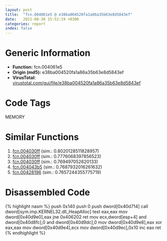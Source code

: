 ```yaml
---
layout: post
title:  "fcn.004061e5 @ e38ba004520fa1a86a35b63e8d5843ef"
date:   2021-08-30 15:52:19 +0300
categories: report
index: false
---
```


# Generic Information
- **Function:** fcn.004061e5
- **Origin (md5):** e38ba004520fa1a86a35b63e8d5843ef
- **VirusTotal:** [virustotal.com/gui/file/e38ba004520fa1a86a35b63e8d5843ef][virustotal_ref]

# Code Tags
<span class="tag" id="MEMORY">MEMORY</span>


# Similar Functions

1. [fcn.004030ff][similar_1_ref] (sim.: 0.8020128511828957)
2. [fcn.004030ff][similar_2_ref] (sim.: 0.7776068397856523)
3. [fcn.004030ff][similar_3_ref] (sim.: 0.769497052620133)
4. [fcn.004043b5][similar_4_ref] (sim.: 0.7687932016261632)
5. [fcn.00428196][similar_5_ref] (sim.: 0.7657244355775719)


# Disassembled Code

{% highlight nasm %}
push 0x140
push 0
push dword[0x40d714]
call dword[sym.imp.KERNEL32.dll_HeapAlloc]
test eax,eax
mov dword[0x40d9e0],eax
jne 0x406202
ret 
mov ecx,dword[esp+4]
and dword[0x40d8fc],0
and dword[0x40d9dc],0
mov dword[0x40d9e8],eax
xor eax,eax
mov dword[0x40d9e4],ecx
mov dword[0x40d9ec],0x10
inc eax
ret 
{% endhighlight %}


[similar_1_ref]: /report/fcn.004030ff@c8832014b4500a21301c7da70c07fabf
[similar_2_ref]: /report/fcn.004030ff@70d0f9508c28ca464add6c4b92b2fe10
[similar_3_ref]: /report/fcn.004030ff@7dd153bad1771b9e8d5266a341ebf949
[similar_4_ref]: /report/fcn.004043b5@e9782a46c2d4ab52d9b2b1b712934fbe
[similar_5_ref]: /report/fcn.00428196@0aa2d73a5300dff2412388945614b507
[virustotal_ref]: https://www.virustotal.com/gui/file/e38ba004520fa1a86a35b63e8d5843ef
